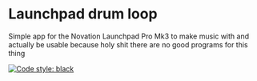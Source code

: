 # Launchpad drum loop

 Simple app for the Novation Launchpad Pro Mk3 to make music with and actually be usable because holy shit there are no good programs for this thing

[![Code style: black](https://img.shields.io/badge/code%20style-black-000000.svg)](https://github.com/psf/black) 